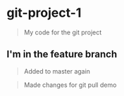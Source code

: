 ﻿# git-project-1

> My code for the git project

## I'm in the feature branch

> Added to master again

> Made changes for git pull demo
